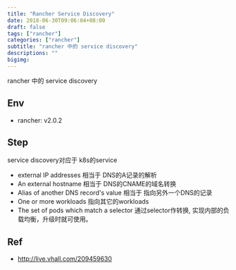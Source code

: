 ```yaml
---
title: "Rancher Service Discovery"
date: 2018-06-30T09:06:04+08:00
draft: false
tags: ["rancher"]
categories: ["rancher"]
subtitle: "rancher 中的 service discovery"
descriptions: ""
bigimg:
---
```


rancher 中的 service discovery
## Env

- rancher: v2.0.2

## Step

service discovery对应于 k8s的service

- external IP addresses 相当于 DNS的A记录的解析
- An external hostname 相当于 DNS的CNAME的域名转换
- Alias of another DNS record's value 相当于 指向另外一个DNS的记录
- One or more workloads 指向其它的workloads
- The set of pods which match a selector 通过selector作转换, 实现内部的负载均衡，升级时就可使用。

## Ref

- http://live.vhall.com/209459630